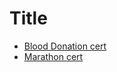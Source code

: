 # Title

- [Blood Donation cert](files/Blood-donation.pdf) 
- [Marathon cert](files/Marathon.pdf)  

